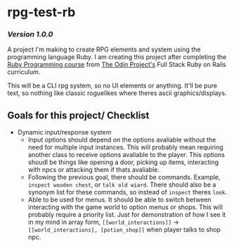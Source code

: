 # rpg-test-rb
### *Version 1.0.0*

A project I'm making to create RPG elements and system using the programming language Ruby. I am creating this project after completing the [Ruby Programming course](https://www.theodinproject.com/paths/full-stack-ruby-on-rails/courses/ruby-programming) from [The Odin Project's](https://www.theodinproject.com/) Full Stack Ruby on Rails curriculum.

This will be a CLI rpg system, so no UI elements or anything. It'll be pure text, so nothing like classic roguelikes where theres ascii graphics/displays.

## Goals for this project/ Checklist
- Dynamic input/response system
  - Input options should depend on the options avaliable without the need for multiple input instances. This will probably mean requiring another class to receive options avaliable to the player. This options shoudl be things like opening a door, picking up items, interacting with npcs or attacking them if thats avaliable.
  - Following the previous goal, there should be commands. Example, `inspect wooden chest`, or `talk old wiard`. There should also be a synonym list for these commands, so instead of `inspect` theres `look`.
  - Able to be used for menus. It should be able to switch between interacting with the game world to option menus or shops. This will probably require a priority list. Just for demonstration of how I see it in my mind in array form, `[[world_interactions]]` -> `[[world_interactions], [potion_shop]]` when player talks to shop npc.